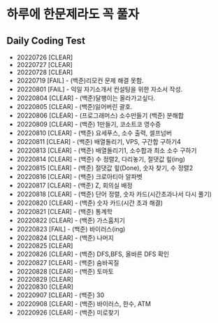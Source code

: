 # 하루에 한문제라도 꼭 풀자

## Daily Coding Test

- 20220726 [CLEAR]
- 20220727 [CLEAR]
- 20220728 [CLEAR]
- 20220719 [FAIL] - (백준)리모컨 문제 해결 못함. 
- 20220801 [FAIL] - 익일 자기소개서 컨설팅을 위한 자소서 작성.
- 20220804 [CLEAR] - (백준)달팽이는 올라가고싶다.
- 20220805 [CLEAR] - (백준)잃어버린 괄호.
- 20220806 [CLEAR] - (프로그래머스) 소수만들기 (백준) 분해합
- 20220809 [CLEAR] - (백준) 1만들기, 코소트코 영수증
- 20220810 [CLEAR] - (백준) 요세푸스, 소수 출력, 셀프넘버
- 20220811 [CLEAR] - (백준) 배열돌리기, VPS, 구간합 구하기4
- 20220813 [CLEAR] - (백준) 배열돌리기1, 소수합과 최소 소수 구하기
- 20220814 [CLEAR] - (백준) 수 정렬2, 다리놓기, 절댓값 힢(ing)
- 20220815 [CLEAR] - (백준) 절댓값 힢(Done), 숫자 찾기, 수 정렬2
- 20220816 [CLEAR] - (백준) 크로아티아 알파벳
- 20220817 [CLEAR] - (백준) Z, 회의실 배정
- 20220818 [CLEAR] - (백준) 단어 정렬, 숫자 카드(시간초과나서 다시 풀기)
- 20220820 [CLEAR] - (백준) 숫자 카드(시간 초과 해결)
- 20220821 [CLEAR] - (백준) 통계학
- 20220822 [CLEAR] - (백준) 가스훔치기
- 20220823 [FAIL] - (백준) 바이러스(ing)
- 20220824 [CLEAR] - (백준) 나머지
- 20220825 [CLEAR]
- 20220826 [CLEAR] - (백준) DFS,BFS, 올바른 DFS 확인
- 20220827 [CLEAR] - (백준) 숨바꼭질
- 20220828 [CLEAR] - (백준) 토마토
- 20220829 [CLEAR]
- 20220830 [CLEAR]
- 20220907 [CLEAR] - (백준) 30
- 20220908 [CLEAR] - (백준) 바이러스, 한수, ATM
- 20220926 [CLEAR] - (백준) 미로찾기
